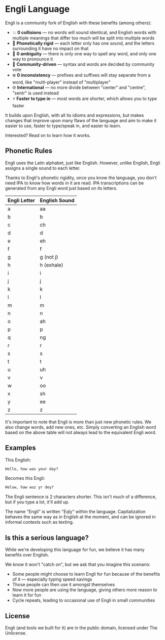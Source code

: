 # Engli Language

Engli is a community fork of English with these benefits (among others):
- 💥 **0 collisions** &mdash; no words will sound identical, and English words with multiple meanings that differ too much will be split into multiple words
- 🧱 **Phonetically rigid** &mdash; each letter only has one sound, and the letters surrounding it have no impact on that
- 🤔 **0 ambiguity** &mdash; there is only one way to spell any word, and only one way to pronounce it
- 👥 **Community-driven** &mdash; syntax and words are decided by community vote
- ❄️ **0 inconsistency** &mdash; prefixes and suffixes will stay separate from a word, like "multi-player" instead of "multiplayer"
- 🌐 **International** &mdash; no more divide between "center" and "centre", "sentr" is used instead
- ⚡ **Faster to type in** &mdash; most words are shorter, which allows you to type faster

It builds upon English, with all its idioms and expressions, but makes changes that improve upon many flaws of the language and aim to make it easier to use, faster to type/speak in, and easier to learn.

Interested? Read on to learn how it works.

## Phonetic Rules

Engli uses the Latin alphabet, just like English. However, unlike English, Engli assigns a single sound to each letter.

Thanks to Engli's phonetic rigidity, once you know the language, you don't need IPA to know how words in it are read. IPA transcriptions can be generated from any Engli word just based on its letters.

| Engli Letter | English Sound |
|--------------|---------------|
| a            | aa            |
| b            | b             |
| c            | ch            |
| d            | d             |
| e            | eh            |
| f            | f             |
| g            | g (not j)     |
| h            | h (exhale)    |
| i            | i             |
| j            | j             |
| k            | k             |
| l            | l             |
| m            | m             |
| n            | n             |
| o            | ah            |
| p            | p             |
| q            | ng            |
| r            | r             |
| s            | s             |
| t            | t             |
| u            | uh            |
| v            | v             |
| w            | oo            |
| x            | sh            |
| y            | ee            |
| z            | z             |

It's important to note that Engli is more than just new phonetic rules. We also change words, add new ones, etc. Simply converting an English word based on the above table will not always lead to the equivalent Engli word.

## Examples

This English:
```md
Hello, how was your day?
```
Becomes this Engli:
```md
Heluw, haw wuz yr dey?
```
The Engli sentence is 2 characters shorter. This isn't much of a difference, but if you type a lot, it'll add up.

<!-- See this English text:
<long english text with equivalent engli>-->

The name "Engli" is written "Eqly" within the language. Capitalization behaves the same way as in English at the moment, and can be ignored in informal contexts such as texting.

## Is this a serious language?

While we're developing this language for fun, we believe it has many benefits over English.

We know it won't "catch on", but we ask that you imagine this scenario:
- Some people might choose to learn Engli for fun because of the benefits of it &mdash; especially typing speed savings
- Those people can then use it amongst themselves
- Now more people are using the language, giving others more reason to learn it for fun
- Cycle repeats, leading to occasional use of Engli in small communities

## License

Engli (and tools we built for it) are in the public domain, licensed under The Unlicense.
